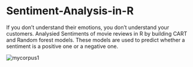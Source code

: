 # Sentiment-Analysis-in-R
If you don’t understand their emotions, you don’t understand your customers.
Analysied Sentiments of movie reviews in R by building CART and Random forest models. These models are used to predict whether a sentiment is a positive one or a negative one.

![mycorpus1](https://cloud.githubusercontent.com/assets/17242464/19522586/c7605ccc-95e5-11e6-9a02-de1ab9c32020.PNG)
